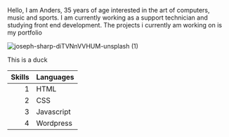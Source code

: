Hello, I am Anders, 35 years of age interested in the art of computers, music and sports. I am currently working as a support technician and studying front end development. The projects i currently am working on is my portfolio

![joseph-sharp-diTVNnVVHUM-unsplash (1)](https://user-images.githubusercontent.com/24903009/220420492-b4944240-53c6-4f3f-aa66-bba28ee2d84d.jpg)

This is a duck


|Skills| Languages     |
|-----:|---------------|
|     1|   HTML        |
|     2|   CSS         |
|     3|   Javascript  |
|     4|   Wordpress   |


